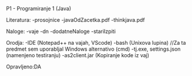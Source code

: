 P1 - Programiranje 1 (Java)

Literatura:
-prosojnice
-javaOdZacetka.pdf
-thinkjava.pdf

Naloge:
-vaje
-dn
-dodatneNaloge
-stariIzpiti

Orodja:
-IDE (Notepad++ na vajah, VScode)
-bash (Unixova lupina) //Za ta predmet sem uporabljal Windows alternativo (cmd)
-tj.exe, settings.json (namenjeno testiranju)
-as2client.jar (Kopiranje kode iz vaj)

Opravljeno:DA